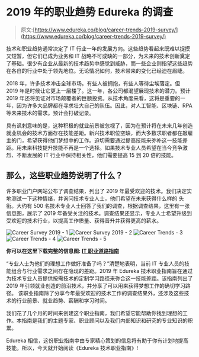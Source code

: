 # 2019 年的职业趋势 Edureka 的调查

> 原文:[https://www.edureka.co/blog/career-trends-2019-survey/](https://www.edureka.co/blog/career-trends-2019-survey/)

技术和职业趋势通常决定了 IT 行业一年的发展方向。这些趋势看起来既难以捉摸又短暂，但它们已成为业务和 IT 战略不可或缺的一部分，为未来的技术创新奠定了基础。很少有企业从最新的技术趋势中感觉到威胁，而一些企业则指望这些趋势在各自的行业中处于领先地位。无论情况如何，技术带来的变化已经迫在眉睫。

2018 年，许多技术冲击全球市场。有些人被拥抱，有些人等待尘埃落定。但 2019 年是时候让它更上一层楼了。这一年，各公司都渴望展现技术的潜力。预计 2019 年还将见证对市场颠覆者的巨额投资。从技术角度来看，这将是重要的一年，因为许多大品牌都在寻求壮大自己的队伍。因此，对人工智能、区块链、RPA 等未来技术的需求。预计会打破记录。

具有讽刺意味的是，这种积极的就业前景被忽视了，因为在预计将在未来几年创造就业机会的技术方面存在技能差距。新兴技术职位空缺，而大多数求职者都在敲雇主的门，希望获得他们梦想中的工作。迫切需要通过提高技能来弥补这一技能差距。用未来科技提升技能不再是一个选择。如果技术专业人员希望在当今竞争激烈、不断发展的 IT 行业中保持相关性，他们需要提高 15 到 20 倍的技能。

## 那么，这些职业趋势说明了什么？

许多职业门户网站公布了调查结果，列出了 2019 年最受欢迎的技术。我们决定实地测试一下这种情绪，并询问技术专业人士，他们希望在未来获得什么样的 头衔。大约有 500 名技术专业人士回答了我们的调查，根据调查结果，这里有一张信息图，展示了 2019 年备受关注的技术。调查结果还显示，专业人士希望升级到受欢迎的技术行业，以提高工作质量、获得晋升并获得更高的薪水。

![Career Survey 2019 - 1](../Images/13a00c81066753aabb2fd35e3c9e6c37.png) ![Career Survey 2019 - 2](../Images/94c19df2338a3a2105dfe2729efda7cb.png) ![Career Trends - 3](../Images/8724da805042f1440778ecda4e60e6ee.png) ![Career Trends - 4](../Images/f9dbf0abecaec96c5d4db67f442efd29.png) ![Career Trends - 5](../Images/419b8b5bb5ae21e3a347dcfec1c692db.png)

**你可以在这里下载完整的信息图: [IT 职业道路指南](http://bit.ly/2xaXRZa)**

“专业人士为他们的理想工作做好准备了吗？”清楚地表明，当前 IT 专业人员的技能组合与行业需求之间存在隐现的差距。2019 年 Edureka 技术职业指南旨在通过为技术专业人员提供按需技术的定制学习路径来弥合这一技能差距。该指南列出了 2019 年引领就业创造的前沿技术，并分享了可以用来获得梦想工作的确切学习路径。 该职业指南除了分享今年最受欢迎的技术工作的调查结果外，还涉及这些技术的行业前景、就业趋势、薪酬和学习时间。

我们花了几个月的时间来创建这个职业指南，我们希望它能帮助你找到理想的工作。本指南是我们的主题专家、职业顾问以及我们内部知识和研究的专业知识的积累。

Edureka 相信，这份职业指南中由专家精心策划的信息将有助于你有计划地提高技能。所以，今天就开始阅读《Edureka 技术职业指南》!